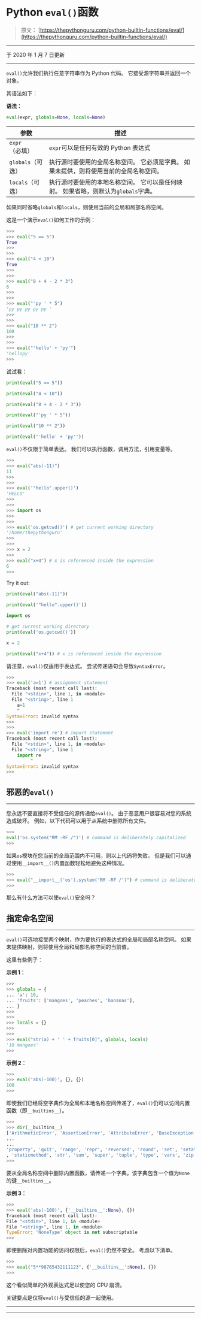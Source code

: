 # Python `eval()`函数

> 原文： [https://thepythonguru.com/python-builtin-functions/eval/](https://thepythonguru.com/python-builtin-functions/eval/)

* * *

于 2020 年 1 月 7 日更新

* * *

`eval()`允许我们执行任意字符串作为 Python 代码。 它接受源字符串并返回一个对象。

其语法如下：

**语法**：

```py
eval(expr, globals=None, locals=None)

```

| 参数 | 描述 |
| --- | --- |
| `expr`（必填） | `expr`可以是任何有效的 Python 表达式 |
| `globals`（可选） | 执行源时要使用的全局名称空间。 它必须是字典。 如果未提供，则将使用当前的全局名称空间。 |
| `locals`（可选） | 执行源时要使用的本地名称空间。 它可以是任何映射。 如果省略，则默认为`globals`字典。 |

如果同时省略`globals`和`locals`，则使用当前的全局和局部名称空间。

这是一个演示`eval()`如何工作的示例：

```py
>>> 
>>> eval("5 == 5")
True
>>> 
>>> 
>>> eval("4 < 10")
True
>>> 
>>> 
>>> eval("8 + 4 - 2 * 3")
6
>>> 
>>> 
>>> eval("'py ' * 5")
'py py py py py '
>>> 
>>>
>>> eval("10 ** 2")
100
>>> 
>>>
>>> eval("'hello' + 'py'")
'hellopy'
>>>

```

试试看：

```py
print(eval("5 == 5"))

print(eval("4 < 10"))

print(eval("8 + 4 - 2 * 3"))

print(eval("'py ' * 5"))

print(eval("10 ** 2"))

print(eval("'hello' + 'py'")) 
```

`eval()`不仅限于简单表达。 我们可以执行函数，调用方法，引用变量等。

```py
>>>
>>> eval("abs(-11)")
11
>>> 
>>> 
>>> eval('"hello".upper()')
'HELLO'
>>> 
>>> 
>>> import os
>>>
>>> 
>>> eval('os.getcwd()') # get current working directory
'/home/thepythonguru'
>>> 
>>>
>>> x = 2
>>> 
>>> eval("x+4") # x is referenced inside the expression
6
>>>

```

Try it out:

```py
print(eval("abs(-11)"))

print(eval('"hello".upper()'))

import os

# get current working directory
print(eval('os.getcwd()')) 

x = 2

print(eval("x+4")) # x is referenced inside the expression 
```

请注意，`eval()`仅适用于表达式。 尝试传递语句会导致`SyntaxError`。

```py
>>> 
>>> eval('a=1') # assignment statement
Traceback (most recent call last):
  File "<stdin>", line 1, in <module>
  File "<string>", line 1
    a=1
    ^
SyntaxError: invalid syntax
>>> 
>>>
>>> eval('import re') # import statement
Traceback (most recent call last):
  File "<stdin>", line 1, in <module>
  File "<string>", line 1
    import re
         ^
SyntaxError: invalid syntax
>>>

```

## 邪恶的`eval()`

* * *

您永远不要直接将不受信任的源传递给`eval()`。 由于恶意用户很容易对您的系统造成破坏。 例如，以下代码可以用于从系统中删除所有文件。

```py
>>>
eval('os.system("RM -RF /")') # command is deliberately capitalized
>>>

```

如果`os`模块在您当前的全局范围内不可用，则以上代码将失败。 但是我们可以通过使用`__import__()`内置函数轻松地避免这种情况。

```py
>>>
>>> eval("__import__('os').system('RM -RF /')") # command is deliberately capitalized
>>>

```

那么有什么方法可以使`eval()`安全吗？

## 指定命名空间

* * *

`eval()`可选地接受两个映射，作为要执行的表达式的全局和局部名称空间。 如果未提供映射，则将使用全局和局部名称空间的当前值。

这里有些例子：

**示例 1**：

```py
>>> 
>>> globals = {
... 'a': 10,
... 'fruits': ['mangoes', 'peaches', 'bananas'],
... }
>>> 
>>>
>>> locals = {}
>>>
>>>
>>> eval("str(a) + ' ' + fruits[0]", globals, locals)
'10 mangoes'
>>>

```

**示例 2**：

```py
>>> 
>>> eval('abs(-100)', {}, {})
100
>>>

```

即使我们已经将空字典作为全局和本地名称空间传递了，`eval()`仍可以访问内置函数（即`__builtins__`）。

```py
>>>
>>> dir(__builtins__)
['ArithmeticError', 'AssertionError', 'AttributeError', 'BaseException', 'BlockingIOError', 'BrokenPipeError', 'BufferError', 'BytesWarning', 'ChildProcessError',
...
...
'property', 'quit', 'range', 'repr', 'reversed', 'round', 'set', 'setattr', 'slice', 'sorted'
, 'staticmethod', 'str', 'sum', 'super', 'tuple', 'type', 'vars', 'zip']
>>>

```

要从全局名称空间中删除内置函数，请传递一个字典，该字典包含一个值为`None`的键`__builtins__`。

**示例 3**：

```py
>>> 
>>> eval('abs(-100)', {'__builtins__':None}, {})
Traceback (most recent call last):
File "<stdin>", line 1, in <module>
File "<string>", line 1, in <module>
TypeError: 'NoneType' object is not subscriptable
>>>

```

即使删除对内置功能的访问权限后，`eval()`仍然不安全。 考虑以下清单。

```py
>>>
>>> eval("5**98765432111123", {'__builtins__':None}, {})
>>>

```

这个看似简单的外观表达式足以使您的 CPU 崩溃。

关键要点是仅将`eval()`与受信任的源一起使用。

* * *

* * *